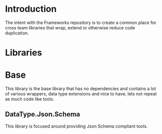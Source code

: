# Introduction 
The intent with the Frameworks repository is to create a common place for cross team libraries that wrap, extend or otherwise reduce code duplication.

# Libraries

# Base

This library is the base library that has no dependencies and contains a lot of various wrappers, data type extensions and nice to have, lets not repeat as much code like tools.

## DataType.Json.Schema

This library is focused around providing Json Schema compliant tools.

